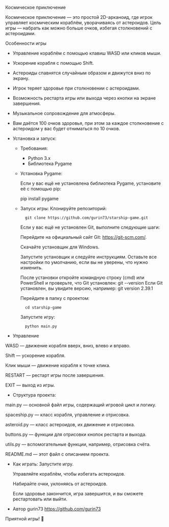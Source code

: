 Космическое приключение

Космическое приключение — это простой 2D-арканоид, где игрок управляет космическим кораблём, уворачиваясь от астероидов. Цель игры — набрать как можно больше очков, избегая столкновений с астероидами.

 Особенности игры

- Управление кораблём с помощью клавиш WASD или кликов мыши.
- Ускорение корабля с помощью Shift.
- Астероиды спавнятся случайным образом и движутся вниз по экрану.
- Игрок теряет здоровье при столкновении с астероидами.
- Возможность рестарта игры или выхода через кнопки на экране завершения.
- Музыкальное сопровождение для атмосферы.
- Вам даётся 100 очков здоровья, при этом за каждое столкновение с астероидом у вас будет отниматься по 10 очков.

- Установка и запуск:

	- Требования:

		- Python 3.x
		- Библиотека Pygame

	- Установка Pygame:

		Если у вас ещё не установлена библиотека Pygame, установите её с помощью pip:
	
		pip install pygame

	- Запуск игры:
		Клонируйте репозиторий:

			git clone https://github.com/gurin73/starship-game.git
   		Если у вас ещё не установлен Git, выполните следующие шаги:

		Перейдите на официальный сайт Git: https://git-scm.com/.

		Скачайте установщик для Windows.

		Запустите установщик и следуйте инструкциям. Оставьте все настройки по умолчанию, если вы не уверены, что нужно изменить.

		После установки откройте командную строку (cmd) или PowerShell и проверьте, что Git установлен:
		git --version
		Если Git установлен, вы увидите версию, например: git version 2.39.1

		Перейдите в папку с проектом:

			cd starship-game
	
		Запустите игру:

			python main.py
- Управление

WASD — движение корабля вверх, вниз, влево и вправо.

Shift — ускорение корабля.

Клик мыши — движение корабля к точке клика.

RESTART — рестарт игры после завершения.

EXIT — выход из игры.

- Структура проекта:

main.py — основной файл игры, содержащий игровой цикл и логику.

spaceship.py — класс корабля, управление и отрисовка.

asteroid.py — класс астероидов, их движение и отрисовка.

buttons.py — функции для отрисовки кнопок рестарта и выхода.

utils.py — вспомогательные функции, например, отрисовка счёта.

README.md — этот файл с описанием проекта.

- Как играть:
	Запустите игру.

	Управляйте кораблём, чтобы избегать астероидов.

	Набирайте очки, уклоняясь от астероидов.

	Если здоровье закончится, игра завершится, и вы сможете рестартовать или выйти.

- Автор
gurin73
https://github.com/gurin73

Приятной игры! 🚀
